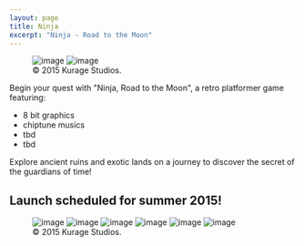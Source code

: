 ```yaml
---
layout: page
title: Ninja
excerpt: "Ninja - Road to the Moon"
---
```


<figure class="half">
	<img src="http://placehold.it/600x300.jpg" alt="image">
	<img src="http://placehold.it/600x300.jpg" alt="image">
	<figcaption>© 2015 Kurage Studios.</figcaption>
</figure>

Begin your quest with "Ninja, Road to the Moon", a retro platformer game featuring:

* 8 bit graphics
* chiptune musics
* tbd
* tbd

Explore ancient ruins and exotic lands on a journey to discover the secret of the guardians of time!

## Launch  scheduled for summer 2015!

<figure class="third">
	<img src="http://placehold.it/600x300.jpg" alt="image">
	<img src="http://placehold.it/600x300.jpg" alt="image">
	<img src="http://placehold.it/600x300.jpg" alt="image">
	<img src="http://placehold.it/600x300.jpg" alt="image">
	<img src="http://placehold.it/600x300.jpg" alt="image">
	<img src="http://placehold.it/600x300.jpg" alt="image">
	<figcaption>© 2015 Kurage Studios.</figcaption>
</figure>
